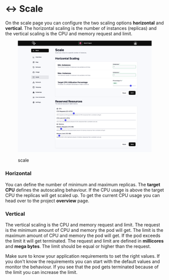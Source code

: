 # ↔️ Scale

On the scale page you can configure the two scaling options **horizontal** and **vertical**. The horizontal scaling is the number of instances (replicas) and the vertical scaling is the CPU and memory request and limit.

<figure><img src="../.gitbook/assets/image (13).png" alt=""><figcaption><p>scale</p></figcaption></figure>

### Horizontal

You can define the number of minimum and maximum replicas. The **target CPU** defines the autoscaling behaviour. If the CPU usage is above the target CPU the replicas will get scaled up. To get the current CPU usage you can head over to the project **overview** page.

### Vertical

The vertical scaling is the CPU and memory request and limit. The request is the minimum amount of CPU and memory the pod will get. The limit is the maximum amount of CPU and memory the pod will get. If the pod exceeds the limit it will get terminated. The request and limit are defined in **millicores** and **mega bytes**. The limit should be equal or higher than the request.

Make sure to know your application requirements to set the right values. If you don't know the requirements you can start with the default values and monitor the behaviour. If you see that the pod gets terminated because of the limit you can increase the limit.
